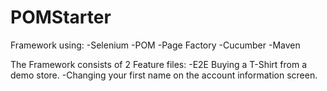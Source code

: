 # POMStarter
Framework using:
-Selenium
-POM
-Page Factory
-Cucumber
-Maven

The Framework consists of 2 Feature files:
-E2E Buying a T-Shirt from a demo store.
-Changing your first name on the account information screen.
